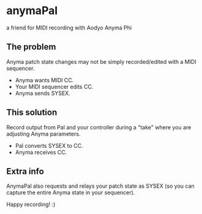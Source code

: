 # anymaPal
a friend for MIDI recording with Aodyo Anyma Phi

## The problem
Anyma patch state changes may not be simply recorded/edited with a MIDI sequencer.

- Anyma wants MIDI CC.
- Your MIDI sequencer edits CC.
- Anyma sends SYSEX.

## This solution
Record output from Pal and your controller during a "take" where you are adjusting Anyma parameters.

- Pal converts SYSEX to CC.
- Anyma receives CC.

## Extra info
AnymaPal also requests and relays your patch state as SYSEX (so you can capture the entire Anyma state in your sequencer).

Happy recording! :)
